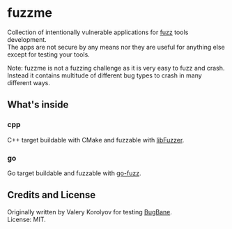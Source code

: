 # fuzzme
Collection of intentionally vulnerable applications for [fuzz](https://en.wikipedia.org/wiki/Fuzzing) tools development.<br>
The apps are not secure by any means nor they are useful for anything else except for testing your tools.<br>


Note: fuzzme is not a fuzzing challenge as it is very easy to fuzz and crash. Instead it contains multitude of different bug types to crash in many different ways.

## What's inside
### cpp
C++ target buildable with CMake and fuzzable with [libFuzzer](https://llvm.org/docs/LibFuzzer.html).

### go
Go target buildable and fuzzable with [go-fuzz](https://github.com/dvyukov/go-fuzz).

## Credits and License
Originally written by Valery Korolyov for testing [BugBane](https://github.com/gardatech/bugbane).<br>
License: MIT.<br>

